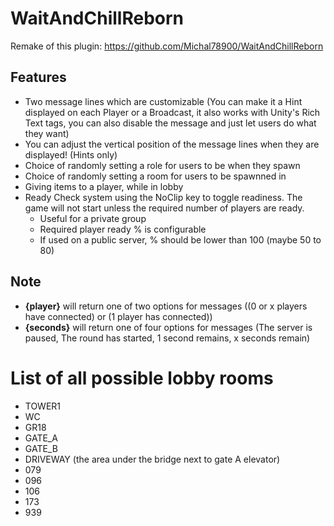 # WaitAndChillReborn

Remake of this plugin: https://github.com/Michal78900/WaitAndChillReborn

## Features
- Two message lines which are customizable (You can make it a Hint displayed on each Player or a Broadcast, it also works with Unity's Rich Text tags, you can also disable the message and just let users do what they want)
- You can adjust the vertical position of the message lines when they are displayed! (Hints only)
- Choice of randomly setting a role for users to be when they spawn
- Choice of randomly setting a room for users to be spawnned in
- Giving items to a player, while in lobby
- Ready Check system using the NoClip key to toggle readiness. The game will not start unless the required number of players are ready.
	- Useful for a private group
	- Required player ready % is configurable
	- If used on a public server, % should be lower than 100 (maybe 50 to 80)
 
 ## Note
- **{player}** will return one of two options for messages ((0 or x players have connected) or (1 player has connected))
- **{seconds}** will return one of four options for messages (The server is paused, The round has started, 1 second remains, x seconds remain)
 
# List of all possible lobby rooms
- TOWER1
- WC
- GR18
- GATE_A
- GATE_B
- DRIVEWAY  (the area under the bridge next to gate A elevator)
- 079
- 096
- 106
- 173
- 939